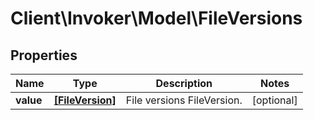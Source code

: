# Client\Invoker\Model\FileVersions

## Properties
| Name      | Type                                | Description                | Notes      |
|-----------|-------------------------------------|----------------------------|------------|
| **value** | [**[FileVersion]**](FileVersion.md) | File versions FileVersion. | [optional] |


